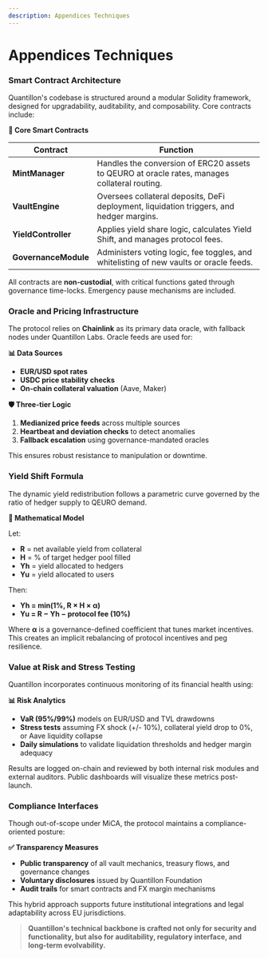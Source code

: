 ```yaml
---
description: Appendices Techniques
---
```


# Appendices Techniques

### Smart Contract Architecture

Quantillon's codebase is structured around a modular Solidity framework, designed for upgradability, auditability, and composability. Core contracts include:

**🔧 Core Smart Contracts**

| Contract             | Function                                                                                     |
| -------------------- | -------------------------------------------------------------------------------------------- |
| **MintManager**      | Handles the conversion of ERC20 assets to QEURO at oracle rates, manages collateral routing. |
| **VaultEngine**      | Oversees collateral deposits, DeFi deployment, liquidation triggers, and hedger margins.     |
| **YieldController**  | Applies yield share logic, calculates Yield Shift, and manages protocol fees.                |
| **GovernanceModule** | Administers voting logic, fee toggles, and whitelisting of new vaults or oracle feeds.       |

All contracts are **non-custodial**, with critical functions gated through governance time-locks. Emergency pause mechanisms are included.

### Oracle and Pricing Infrastructure

The protocol relies on **Chainlink** as its primary data oracle, with fallback nodes under Quantillon Labs. Oracle feeds are used for:

**📊 Data Sources**

* **EUR/USD spot rates**
* **USDC price stability checks**
* **On-chain collateral valuation** (Aave, Maker)

**🛡️ Three-tier Logic**

1. **Medianized price feeds** across multiple sources
2. **Heartbeat and deviation checks** to detect anomalies
3. **Fallback escalation** using governance-mandated oracles

This ensures robust resistance to manipulation or downtime.

### Yield Shift Formula

The dynamic yield redistribution follows a parametric curve governed by the ratio of hedger supply to QEURO demand.

**📐 Mathematical Model**

Let:

* **R** = net available yield from collateral
* **H** = % of target hedger pool filled
* **Yh** = yield allocated to hedgers
* **Yu** = yield allocated to users

Then:

* **Yh = min(1%, R × H × α)**
* **Yu = R − Yh − protocol fee (10%)**

Where **α** is a governance-defined coefficient that tunes market incentives. This creates an implicit rebalancing of protocol incentives and peg resilience.

### Value at Risk and Stress Testing

Quantillon incorporates continuous monitoring of its financial health using:

**📊 Risk Analytics**

* **VaR (95%/99%)** models on EUR/USD and TVL drawdowns
* **Stress tests** assuming FX shock (+/- 10%), collateral yield drop to 0%, or Aave liquidity collapse
* **Daily simulations** to validate liquidation thresholds and hedger margin adequacy

Results are logged on-chain and reviewed by both internal risk modules and external auditors. Public dashboards will visualize these metrics post-launch.

### Compliance Interfaces

Though out-of-scope under MiCA, the protocol maintains a compliance-oriented posture:

**✅ Transparency Measures**

* **Public transparency** of all vault mechanics, treasury flows, and governance changes
* **Voluntary disclosures** issued by Quantillon Foundation
* **Audit trails** for smart contracts and FX margin mechanisms

This hybrid approach supports future institutional integrations and legal adaptability across EU jurisdictions.

> **Quantillon's technical backbone is crafted not only for security and functionality, but also for auditability, regulatory interface, and long-term evolvability.**
